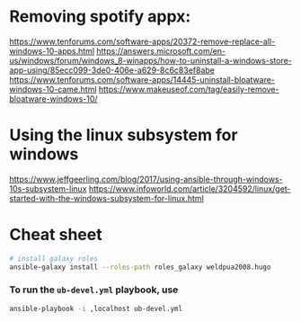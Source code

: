 # Removing spotify appx:
https://www.tenforums.com/software-apps/20372-remove-replace-all-windows-10-apps.html
https://answers.microsoft.com/en-us/windows/forum/windows_8-winapps/how-to-uninstall-a-windows-store-app-using/85ecc099-3de0-406e-a629-8c6c83ef8abe
https://www.tenforums.com/software-apps/14445-uninstall-bloatware-windows-10-came.html
https://www.makeuseof.com/tag/easily-remove-bloatware-windows-10/

# Using the linux subsystem for windows
https://www.jeffgeerling.com/blog/2017/using-ansible-through-windows-10s-subsystem-linux
https://www.infoworld.com/article/3204592/linux/get-started-with-the-windows-subsystem-for-linux.html

# Cheat sheet

```bash
# install galaxy roles
ansible-galaxy install --roles-path roles_galaxy weldpua2008.hugo
```


### To run the `ub-devel.yml` playbook, use
```bash
ansible-playbook -i ,localhost ub-devel.yml
```